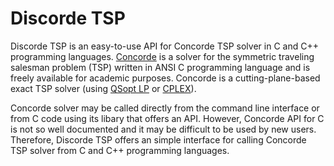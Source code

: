 # Discorde TSP

Discorde TSP is an easy-to-use API for Concorde TSP solver in C and C++ programming languages. [Concorde](http://www.math.uwaterloo.ca/tsp/concorde.html) is a solver for the symmetric traveling salesman problem (TSP) written in ANSI C programming language and is freely available for academic purposes. Concorde is a cutting-plane-based exact TSP solver (using [QSopt LP](http://www.math.uwaterloo.ca/~bico/qsopt/) or [CPLEX](http://www.ibm.com/software/commerce/optimization/cplex-optimizer/)).

Concorde solver may be called directly from the command line interface or from C code using its libary that offers an API. However, Concorde API for C is not so well documented and it may be difficult to be used by new users. Therefore, Discorde TSP offers an simple interface for calling Concorde TSP solver from C and C++ programming languages.
